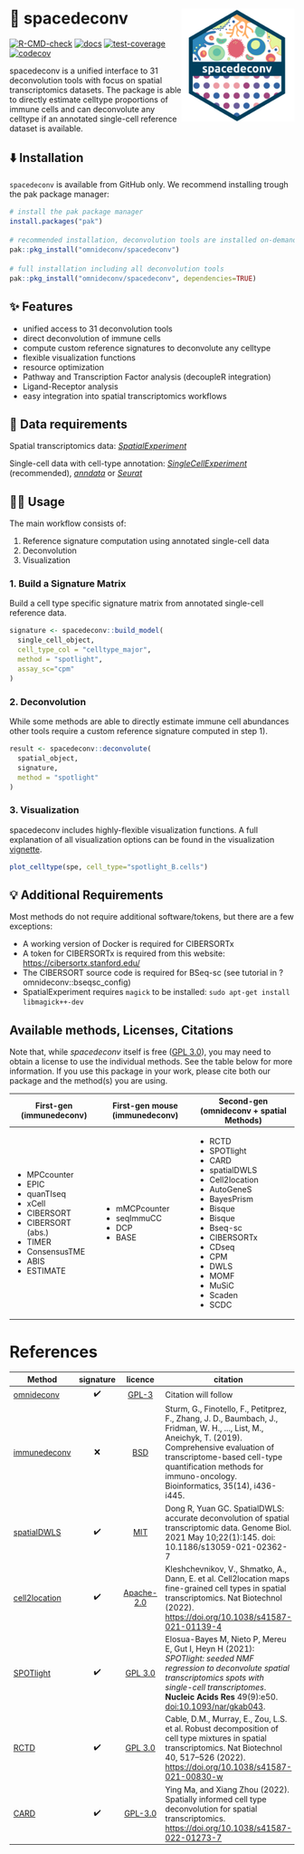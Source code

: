 # :rocket: spacedeconv <a href="https://omnideconv.github.io/spacedeconv"><img src="man/figures/logo.png" align="right" height="200" /></a>

[![R-CMD-check](https://github.com/omnideconv/spacedeconv/actions/workflows/test.yml/badge.svg)](https://github.com/omnideconv/spacedeconv/actions/workflows/test.yml)
[![docs](https://github.com/omnideconv/spacedeconv/actions/workflows/pkgdown.yml/badge.svg)](https://omnideconv.org/spacedeconv)
[![test-coverage](https://github.com/omnideconv/spacedeconv/actions/workflows/test-coverage.yml/badge.svg)](https://github.com/omnideconv/spacedeconv/actions/workflows/test-coverage.yml)
[![codecov](https://codecov.io/gh/omnideconv/spacedeconv/graph/badge.svg?token=OX9ZHSEP9L)](https://codecov.io/gh/omnideconv/spacedeconv)

spacedeconv is a unified interface to 31 deconvolution tools with focus on spatial transcriptomics datasets. The package is able to directly estimate celltype proportions of immune cells and can deconvolute any celltype if an annotated single-cell reference dataset is available.

## :arrow_down: Installation

`spacedeconv` is available from GitHub only. We recommend installing trough the pak package manager:

```r
# install the pak package manager
install.packages("pak")

# recommended installation, deconvolution tools are installed on-demand
pak::pkg_install("omnideconv/spacedeconv")

# full installation including all deconvolution tools
pak::pkg_install("omnideconv/spacedeconv", dependencies=TRUE)
```

## :sparkles: Features

- unified access to 31 deconvolution tools
- direct deconvolution of immune cells
- compute custom reference signatures to deconvolute any celltype
- flexible visualization functions
- resource optimization
- Pathway and Transcription Factor analysis (decoupleR integration)
- Ligand-Receptor analysis
- easy integration into spatial transcriptomics workflows

## :floppy_disk: Data requirements

Spatial transcriptomics data: _[SpatialExperiment](https://bioconductor.org/packages/release/bioc/vignettes/SpatialExperiment/inst/doc/SpatialExperiment.html)_

Single-cell data with cell-type annotation: _[SingleCellExperiment](https://bioconductor.org/packages/release/bioc/vignettes/SingleCellExperiment/inst/doc/intro.html)_ (recommended), _[anndata](https://anndata.dynverse.org/)_ or _[Seurat](https://satijalab.org/seurat/)_

## :technologist: Usage

The main workflow consists of:

1. Reference signature computation using annotated single-cell data
2. Deconvolution
3. Visualization

### 1. Build a Signature Matrix

Build a cell type specific signature matrix from annotated single-cell reference data.

```r
signature <- spacedeconv::build_model(
  single_cell_object,
  cell_type_col = "celltype_major",
  method = "spotlight",
  assay_sc="cpm"
)
```

### 2. Deconvolution

While some methods are able to directly estimate immune cell abundances other tools require a custom reference signature computed in step 1).

```r
result <- spacedeconv::deconvolute(
  spatial_object,
  signature,
  method = "spotlight"
)
```

### 3. Visualization

spacedeconv includes highly-flexible visualization functions. A full explanation of all visualization options can be found in the visualization [vignette](articles/spacedeconv_visualization.html).

```r
plot_celltype(spe, cell_type="spotlight_B.cells")
```

## :bulb: Additional Requirements

Most methods do not require additional software/tokens, but there are a few exceptions:

- A working version of Docker is required for CIBERSORTx
- A token for CIBERSORTx is required from this website:
  <https://cibersortx.stanford.edu/>
- The CIBERSORT source code is required for BSeq-sc (see tutorial in
  ?omnideconv::bseqsc_config)
- SpatialExperiment requires `magick` to be installed: `sudo apt-get install libmagick++-dev`

## Available methods, Licenses, Citations

Note that, while _spacedeconv_ itself is free ([GPL
3.0](https://github.com/omnideconv/omnideconv/blob/main/LICENSE)), you may
need to obtain a license to use the individual methods. See the table
below for more information. If you use this package in your work, please
cite both our package and the method(s) you are using.

| First-gen (immunedeconv)                                                                                                                                                               | First-gen mouse (immunedeconv)                                            | Second-gen (omnideconv + spatial Methods)                                                                                                                                                                                                                                                           |
| -------------------------------------------------------------------------------------------------------------------------------------------------------------------------------------- | ------------------------------------------------------------------------- | --------------------------------------------------------------------------------------------------------------------------------------------------------------------------------------------------------------------------------------------------------------------------------------------------- |
| <ul><li>MPCcounter</li><li>EPIC</li><li>quanTIseq</li><li>xCell</li><li>CIBERSORT</li><li>CIBERSORT (abs.)</li><li>TIMER</li><li>ConsensusTME</li><li>ABIS</li><li>ESTIMATE</li> </ul> | <ul> <li>mMCPcounter</li><li>seqImmuCC</li><li>DCP</li><li>BASE</li></ul> | <ul><li>RCTD</li><li>SPOTlight</li><li>CARD</li><li>spatialDWLS</li><li>Cell2location</li><li>AutoGeneS</li><li>BayesPrism</li><li>Bisque</li><li>Bisque</li><li>Bseq-sc</li><li>CIBERSORTx</li><li>CDseq</li><li>CPM</li><li>DWLS</li><li>MOMF</li><li>MuSiC</li><li>Scaden</li><li>SCDC</li></ul> |

# References

| Method                                                         |     signature      |                                     licence                                     | citation                                                                                                                                                                                                                                                          |
| -------------------------------------------------------------- | :----------------: | :-----------------------------------------------------------------------------: | ----------------------------------------------------------------------------------------------------------------------------------------------------------------------------------------------------------------------------------------------------------------- |
| [omnideconv](https://github.com/omnideconv/omnideconv)         | :heavy_check_mark: |       [GPL-3](https://github.com/omnideconv/omnideconv/blob/main/LICENSE)       | Citation will follow                                                                                                                                                                                                                                              |
| [immunedeconv](https://github.com/omnideconv/immunedeconv)     |        :x:         |      [BSD](https://github.com/omnideconv/immunedeconv/blob/master/LICENSE)      | Sturm, G., Finotello, F., Petitprez, F., Zhang, J. D., Baumbach, J., Fridman, W. H., ..., List, M., Aneichyk, T. (2019). Comprehensive evaluation of transcriptome-based cell-type quantification methods for immuno-oncology. Bioinformatics, 35(14), i436-i445. |
| [spatialDWLS](https://github.com/RubD/Giotto/)                 | :heavy_check_mark: |            [MIT](https://github.com/RubD/Giotto/blob/master/LICENSE)            | Dong R, Yuan GC. SpatialDWLS: accurate deconvolution of spatial transcriptomic data. Genome Biol. 2021 May 10;22(1):145. doi: 10.1186/s13059-021-02362-7                                                                                                          |
| [cell2location](https://github.com/BayraktarLab/cell2location) | :heavy_check_mark: | [Apache-2.0](https://github.com/BayraktarLab/cell2location/blob/master/LICENSE) | Kleshchevnikov, V., Shmatko, A., Dann, E. et al. Cell2location maps fine-grained cell types in spatial transcriptomics. Nat Biotechnol (2022). <https://doi.org/10.1038/s41587-021-01139-4>                                                                       |
| [SPOTlight](https://github.com/MarcElosua/SPOTlight)           | :heavy_check_mark: |     [GPL 3.0](https://github.com/MarcElosua/SPOTlight/blob/main/LICENSE.md)     | Elosua-Bayes M, Nieto P, Mereu E, Gut I, Heyn H (2021): _SPOTlight: seeded NMF regression to deconvolute spatial transcriptomics spots with single-cell transcriptomes_. **Nucleic Acids Res** 49(9):e50. <doi:10.1093/nar/gkab043>.                              |
| [RCTD](https://github.com/dmcable/spacexr)                     | :heavy_check_mark: |        [GPL 3.0](https://github.com/dmcable/spacexr/blob/master/LICENSE)        | Cable, D.M., Murray, E., Zou, L.S. et al. Robust decomposition of cell type mixtures in spatial transcriptomics. Nat Biotechnol 40, 517–526 (2022). <https://doi.org/10.1038/s41587-021-00830-w>                                                                  |
| [CARD](https://github.com/YingMa0107/CARD)                     | :heavy_check_mark: |      [GPL-3.0](https://github.com/YingMa0107/CARD/blob/master/LICENSE.md)       | Ying Ma, and Xiang Zhou (2022). Spatially informed cell type deconvolution for spatial transcriptomics. <https://doi.org/10.1038/s41587-022-01273-7>                                                                                                              |
